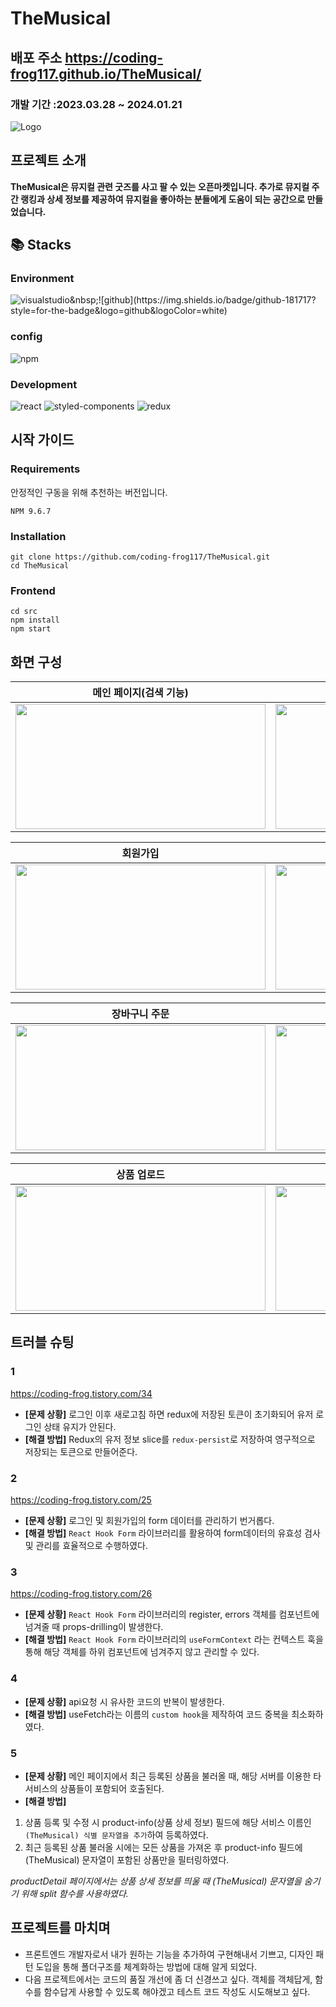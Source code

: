 # TheMusical

## 배포 주소 https://coding-frog117.github.io/TheMusical/

### 개발 기간 :2023.03.28 ~ 2024.01.21

![Logo](https://github.com/coding-frog117/TheMusical/assets/110962765/3322173b-49f0-4037-b2d3-b8f4dea398c9)

## 프로젝트 소개

**TheMusical은 뮤지컬 관련 굿즈를 사고 팔 수 있는 오픈마켓입니다.
추가로 뮤지컬 주간 랭킹과 상세 정보를 제공하여 뮤지컬을 좋아하는 분들에게 도움이 되는 공간으로 만들었습니다.**

## 📚 Stacks

### Environment

![visualstudio](https://img.shields.io/badge/visualstudiocode-007ACC?style=for-the-badge&logo=visualstudiocode&logoColor=white")&nbsp;![github](https://img.shields.io/badge/github-181717?style=for-the-badge&logo=github&logoColor=white)

### config

![npm](https://img.shields.io/badge/npm-CB3837?style=for-the-badge&logo=npm&logoColor=white)

### Development

![react](https://img.shields.io/badge/react-61DAFB?style=for-the-badge&logo=react&logoColor=black)&nbsp;![styled-components](https://img.shields.io/badge/styledcomponents-DB7093?style=for-the-badge&logo=styledcomponents&logoColor=black)&nbsp;![redux](https://img.shields.io/badge/redux-764ABC?style=for-the-badge&logo=redux&logoColor=white)

## 시작 가이드

### Requirements

안정적인 구동을 위해 추천하는 버전입니다.

```
NPM 9.6.7
```

### Installation

```
git clone https://github.com/coding-frog117/TheMusical.git
cd TheMusical
```

### Frontend

```
cd src
npm install
npm start
```

## 화면 구성

| 메인 페이지(검색 기능)                                                                                                                       | 무한 캐러셀                                                                                                                                  | 뮤지컬 상세정보                                                                                                                              | top50 랭킹                                                                                                                                   |
| -------------------------------------------------------------------------------------------------------------------------------------------- | -------------------------------------------------------------------------------------------------------------------------------------------- | -------------------------------------------------------------------------------------------------------------------------------------------- | -------------------------------------------------------------------------------------------------------------------------------------------- |
| <img src= "https://github.com/coding-frog117/TheMusical/assets/110962765/fb492b5a-2d1d-440a-83d4-00ed8e32c1d7" width = "400" height="200" /> | <img src= "https://github.com/coding-frog117/TheMusical/assets/110962765/ac18a4bb-a447-49f5-acc4-b1db610ef260" width = "400" height="200" /> | <img src= "https://github.com/coding-frog117/TheMusical/assets/110962765/f5df7ecb-a0bd-4413-b4f5-f4bb3e3735c8" width = "400" height="200" /> | <img src= "https://github.com/coding-frog117/TheMusical/assets/110962765/5430ae71-770d-4b0a-b4c3-2b28883fb873" width = "400" height="200" /> |

| 회원가입                                                                                                                                     | 구매회원 로그인                                                                                                                              | 장바구니 담기                                                                                                                                | 장바구니 삭제                                                                                                                                |
| -------------------------------------------------------------------------------------------------------------------------------------------- | -------------------------------------------------------------------------------------------------------------------------------------------- | -------------------------------------------------------------------------------------------------------------------------------------------- | -------------------------------------------------------------------------------------------------------------------------------------------- |
| <img src= "https://github.com/coding-frog117/TheMusical/assets/110962765/56dfffdc-8732-4a2a-adcc-5d5b51c28382" width = "400" height="200" /> | <img src= "https://github.com/coding-frog117/TheMusical/assets/110962765/afdff78e-f47a-4e1e-9329-243d75a59be9" width = "400" height="200" /> | <img src= "https://github.com/coding-frog117/TheMusical/assets/110962765/e19927dd-394d-44f4-bddb-a53eb6d1fd67" width = "400" height="200" /> | <img src= "https://github.com/coding-frog117/TheMusical/assets/110962765/119446e1-9110-41f0-a70b-1ef5e292f141" width = "400" height="200" /> |

| 장바구니 주문                                                                                                                                | 바로주문,마이페이지                                                                                                                          | 판매회원 로그인, 대시보드                                                                                                                    |
| -------------------------------------------------------------------------------------------------------------------------------------------- | -------------------------------------------------------------------------------------------------------------------------------------------- | -------------------------------------------------------------------------------------------------------------------------------------------- |
| <img src= "https://github.com/coding-frog117/TheMusical/assets/110962765/299365cb-19b9-4b80-b322-e154694a0f67" width = "400" height="200" /> | <img src= "https://github.com/coding-frog117/TheMusical/assets/110962765/ccb28714-8fe4-4d5e-b7f6-c3d25798a44e" width = "400" height="200" /> | <img src= "https://github.com/coding-frog117/TheMusical/assets/110962765/7abd3499-7a88-49c1-b349-f2874875f6ba" width = "400" height="200" /> |

| 상품 업로드                                                                                                                                  | 상품 수정                                                                                                                                    | 상품 삭제                                                                                                                                    |
| -------------------------------------------------------------------------------------------------------------------------------------------- | -------------------------------------------------------------------------------------------------------------------------------------------- | -------------------------------------------------------------------------------------------------------------------------------------------- |
| <img src= "https://github.com/coding-frog117/TheMusical/assets/110962765/0a518add-7216-49e8-8ee9-fd747a7d09d4" width = "400" height="200" /> | <img src= "https://github.com/coding-frog117/TheMusical/assets/110962765/e043feb0-5c4f-4508-99ef-53798e543035" width = "400" height="200" /> | <img src= "https://github.com/coding-frog117/TheMusical/assets/110962765/6344f0e7-9863-43c8-8703-8770f24fcf5d" width = "400" height="200" /> |

## 트러블 슈팅

### 1

https://coding-frog.tistory.com/34

- **[문제 상황]**
  로그인 이후 새로고침 하면 redux에 저장된 토큰이 초기화되어 유저 로그인 상태 유지가 안된다.
- **[해결 방법]**
  Redux의 유저 정보 slice를 `redux-persist`로 저장하여 영구적으로 저장되는 토큰으로 만들어준다.

### 2

https://coding-frog.tistory.com/25

- **[문제 상황]**
  로그인 및 회원가입의 form 데이터를 관리하기 번거롭다.
- **[해결 방법]**
  `React Hook Form` 라이브러리를 활용하여 form데이터의 유효성 검사 및 관리를 효율적으로 수행하였다.

### 3

https://coding-frog.tistory.com/26

- **[문제 상황]**
  `React Hook Form` 라이브러리의 register, errors 객체를 컴포넌트에 넘겨줄 때 props-drilling이 발생한다.
- **[해결 방법]**
  `React Hook Form` 라이브러리의 `useFormContext` 라는 컨텍스트 훅을 통해 해당 객체를 하위 컴포넌트에 넘겨주지 않고 관리할 수 있다.

### 4

- **[문제 상황]**
  api요청 시 유사한 코드의 반복이 발생한다.
- **[해결 방법]**
  useFetch라는 이름의 `custom hook`을 제작하여 코드 중복을 최소화하였다.

### 5

- **[문제 상황]**
  메인 페이지에서 최근 등록된 상품을 불러올 때, 해당 서버를 이용한 타 서비스의 상품들이 포함되어 호출된다.
- **[해결 방법]**

1. 상품 등록 및 수정 시 product-info(상품 상세 정보) 필드에 해당 서비스 이름인 `(TheMusical) 식별 문자열을 추가`하여 등록하였다.
2. 최근 등록된 상품 불러올 시에는 모든 상품을 가져온 후 product-info 필드에 (TheMusical) 문자열이 포함된 상품만을 필터링하였다.

_productDetail 페이지에서는 상품 상세 정보를 띄울 때 (TheMusical) 문자열을 숨기기 위해 split 함수를 사용하였다._

## 프로젝트를 마치며

- 프론트엔드 개발자로서 내가 원하는 기능을 추가하여 구현해내서 기쁘고, 디자인 패턴 도입을 통해 폴더구조를 체계화하는 방법에 대해 알게 되었다.
- 다음 프로젝트에서는 코드의 품질 개선에 좀 더 신경쓰고 싶다. 객체를 객체답게, 함수를 함수답게 사용할 수 있도록 해야겠고 테스트 코드 작성도 시도해보고 싶다.
